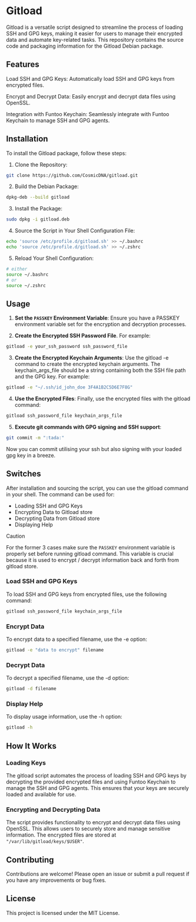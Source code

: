 # Gitload
Gitload is a versatile script designed to streamline the process of loading SSH and GPG keys, making it easier for users to manage their encrypted data and automate key-related tasks. This repository contains the source code and packaging information for the Gitload Debian package.

## Features
Load SSH and GPG Keys: Automatically load SSH and GPG keys from encrypted files.

Encrypt and Decrypt Data: Easily encrypt and decrypt data files using OpenSSL.

Integration with Funtoo Keychain: Seamlessly integrate with Funtoo Keychain to manage SSH and GPG agents.

## Installation
To install the Gitload package, follow these steps:

1. Clone the Repository:

```sh
git clone https://github.com/CosmicDNA/gitload.git
```

2. Build the Debian Package:

```sh
dpkg-deb --build gitload
```

3. Install the Package:

```sh
sudo dpkg -i gitload.deb
```

4. Source the Script in Your Shell Configuration File:

```sh
echo 'source /etc/profile.d/gitload.sh' >> ~/.bashrc
echo 'source /etc/profile.d/gitload.sh' >> ~/.zshrc
```

5. Reload Your Shell Configuration:

```sh
# either
source ~/.bashrc
# or
source ~/.zshrc
```

## Usage

1. **Set the `PASSKEY` Environment Variable**: Ensure you have a PASSKEY environment variable set for the encryption and decryption processes.

2. **Create the Encrypted SSH Password File**. For example:

```sh
gitload -e your_ssh_password ssh_password_file
```

3. **Create the Encrypted Keychain Arguments**: Use the gitload -e command to create the encrypted keychain arguments. The keychain_args_file should be a string containing both the SSH file path and the GPG key. For example:

```sh
gitload -e "~/.ssh/id_john_doe 3F4A1B2C5D6E7F8G"
```

4. **Use the Encrypted Files**: Finally, use the encrypted files with the gitload command:

```sh
gitload ssh_password_file keychain_args_file
```

5. **Execute git commands with GPG signing and SSH support**:

```sh
git commit -m ":tada:"
```

Now you can commit utilising your ssh but also signing with your loaded gpg key in a breeze.

## Switches
After installation and sourcing the script, you can use the gitload command in your shell. The command can be used for:

- Loading SSH and GPG Keys
- Encrypting Data to Gitload store
- Decrypting Data from Gitload store
- Displaying Help

> [!CAUTION]
> For the former 3 cases make sure the `PASSKEY` environment variable is properly set before running gitload command. This variable is crucial because it is used to encrypt / decrypt information back and forth from gitload store.

### Load SSH and GPG Keys
To load SSH and GPG keys from encrypted files, use the following command:

```sh
gitload ssh_password_file keychain_args_file
```

### Encrypt Data
To encrypt data to a specified filename, use the -e option:

```sh
gitload -e "data to encrypt" filename
```

### Decrypt Data
To decrypt a specified filename, use the -d option:

```sh
gitload -d filename
```

### Display Help
To display usage information, use the -h option:

```sh
gitload -h
```

## How It Works

### Loading Keys
The gitload script automates the process of loading SSH and GPG keys by decrypting the provided encrypted files and using Funtoo Keychain to manage the SSH and GPG agents. This ensures that your keys are securely loaded and available for use.

### Encrypting and Decrypting Data
The script provides functionality to encrypt and decrypt data files using OpenSSL. This allows users to securely store and manage sensitive information. The encrypted files are stored at `"/var/lib/gitload/keys/$USER"`.

## Contributing
Contributions are welcome! Please open an issue or submit a pull request if you have any improvements or bug fixes.

## License
This project is licensed under the MIT License.